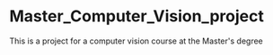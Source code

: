 # Master_Computer_Vision_project
This is a project for a computer vision course at the Master's degree
